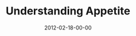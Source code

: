 ---
layout: message
category: message
series: "A Place at the Table"
title: "Understanding Appetite"
date: 2012-02-18-00-00
message_id: 714
audio-description: "Brian Tome talks about what motivates our appetites."
audio: "http://www.crossroads.net/players/media/hq/placeatthetable_02.mp3"
audio-title: "Understanding Appetite"
audio-duration: "42:33"
program-description: "A Place at the Table - Understanding Appetite Program"
program: "http://www.crossroads.net/players/media/hq/02_18-19_12Program.pdf"
program-title: "Understanding Appetite"
video-description: "Brian Tome talks about what motivates our appetites."
video-title: "Understanding Appetite"
video: "https://s3.amazonaws.com/crossroadsvideomessages/placeatthetable_02.mp4"
video-poster: "https://www.crossroads.net/uploadedfiles/placeatthetable_02_still.jpg"
---
